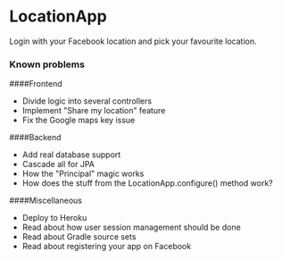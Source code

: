 # LocationApp
Login with your Facebook location and pick your favourite location.

### Known problems
####Frontend
* Divide logic into several controllers
* Implement "Share my location" feature
* Fix the Google maps key issue

####Backend
* Add real database support
* Cascade all for JPA
* How the "Principal" magic works
* How does the stuff from the LocationApp.configure() method work?

####Miscellaneous
 * Deploy to Heroku
 * Read about how user session management should be done
 * Read about Gradle source sets
 * Read about registering your app on Facebook
